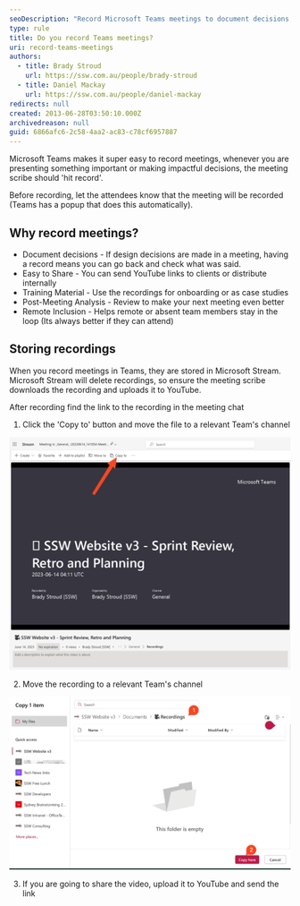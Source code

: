 ```yaml
---
seoDescription: "Record Microsoft Teams meetings to document decisions, easily share and access valuable information, and enhance remote inclusion."
type: rule
title: Do you record Teams meetings?
uri: record-teams-meetings
authors:
  - title: Brady Stroud
    url: https://ssw.com.au/people/brady-stroud
  - title: Daniel Mackay
    url: https://ssw.com.au/people/daniel-mackay
redirects: null
created: 2013-06-28T03:50:10.000Z
archivedreason: null
guid: 6866afc6-2c58-4aa2-ac83-c78cf6957887
---
```

Microsoft Teams makes it super easy to record meetings, whenever you are presenting something important or making impactful decisions, the meeting scribe should 'hit record'.

Before recording, let the attendees know that the meeting will be recorded (Teams has a popup that does this automatically).

## Why record meetings?

* Document decisions - If design decisions are made in a meeting, having a record means you can go back and check what was said.
* Easy to Share - You can send YouTube links to clients or distribute internally
* Training Material - Use the recordings for onboarding or as case studies
* Post-Meeting Analysis - Review to make your next meeting even better
* Remote Inclusion - Helps remote or absent team members stay in the loop (Its always better if they can attend)

## Storing recordings

When you record meetings in Teams, they are stored in Microsoft Stream. Microsoft Stream will delete recordings, so ensure the meeting scribe downloads the recording and uploads it to YouTube. 

After recording find the link to the recording in the meeting chat

1. Click the 'Copy to' button and move the file to a relevant Team's channel

![Figure: Click 'Copy to'](copy-to-button-stream.png)

2. Move the recording to a relevant Team's channel

![Figure: Move recording to a better](stream-move-to-team.png)

3. If you are going to share the video, upload it to YouTube and send the link
